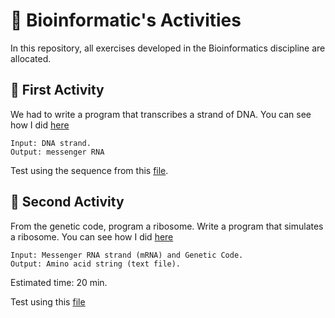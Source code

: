 # :dna: Bioinformatic's Activities
In this repository, all exercises developed in the Bioinformatics discipline are allocated.

## :microscope: First Activity

We had to write a program that transcribes a strand of DNA. You can see how I did [here](https://github.com/manassesss/bioinformatic/blob/main/Activity-01)
```
Input: DNA strand.
Output: messenger RNA
````
Test using the sequence from this [file](https://github.com/manassesss/bioinformatic/blob/main/Activity-01/TRANSCRICAO.sequenciasDNA.xlsx).

## :petri_dish: Second Activity

From the genetic code, program a ribosome. Write a program that simulates a ribosome. You can see how I did [here]()
```
Input: Messenger RNA strand (mRNA) and Genetic Code. 
Output: Amino acid string (text file).
```
Estimated time: 20 min.

Test using this [file]()
